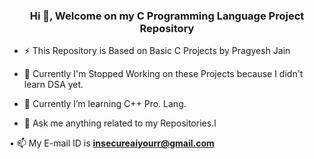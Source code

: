 <h3 align="center">Hi 👋, Welcome on my C Programming Language Project Repository</h3>

- ⚡ This Repository is Based on Basic C Projects by Pragyesh Jain
- 🔭 Currently I'm Stopped Working on these Projects because I didn't learn DSA yet.

- 🌱 Currently I’m  learning C++ Pro. Lang.

- 💬 Ask me anything related to my Repositories.l

• 📫 My E-mail ID is **insecureaiyourr@gmail.com**

